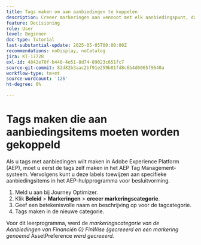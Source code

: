 ```yaml
---
title: Tags maken om aan aanbiedingen te koppelen
description: Creeer markeringen aan vennoot met elk aanbiedingspunt, dat het gemakkelijker maakt om te zoeken, te filteren, en regels of strategieën tijdens verpersoonlijking en besluit toe te passen.
feature: Decisioning
role: User
level: Beginner
doc-type: Tutorial
last-substantial-update: 2025-05-05T00:00:00Z
recommendations: noDisplay, noCatalog
jira: KT-17728
exl-id: 4842e70f-b440-4e51-8d74-89023c651fc7
source-git-commit: 82d82b3aac2bf91e259b01fd8c6b4d6065f9640a
workflow-type: tm+mt
source-wordcount: '126'
ht-degree: 0%

---
```


# Tags maken die aan aanbiedingsitems moeten worden gekoppeld

Als u tags met aanbiedingen wilt maken in Adobe Experience Platform (AEP), moet u eerst de tags zelf maken in het AEP Tag Management-systeem. Vervolgens kunt u deze labels toewijzen aan specifieke aanbiedingsitems in het AEP-hulpprogramma voor besluitvorming.

1. Meld u aan bij Journey Optimizer.
1. Klik **Beleid** > **Markeringen** > **creeer markeringscategorie**.
1. Geef een betekenisvolle naam en beschrijving op voor de tagcategorie.
1. Tags maken in de nieuwe categorie.

Voor dit leerprogramma, werd de _markeringscategorie van de Aanbiedingen van Financiën 0&rbrace; FinWise &lbrace;gecreeerd en een markering genoemd_ AssetPreference _werd gecreeerd._
